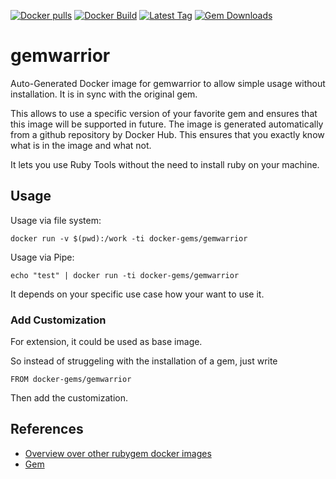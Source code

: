 [![Docker pulls](https://img.shields.io/docker/pulls/rubygem/gemwarrior.svg)](https://hub.docker.com/r/rubygem/gemwarrior/)
[![Docker Build](https://img.shields.io/docker/automated/rubygem/gemwarrior.svg)](https://hub.docker.com/r/rubygem/gemwarrior/)
[![Latest Tag](https://img.shields.io/github/tag/docker-rubygem/gemwarrior.svg)](https://hub.docker.com/r/rubygem/gemwarrior/)
[![Gem Downloads](https://img.shields.io/gem/dt/gemwarrior.svg)](https://rubygems.org/gems/gemwarrior/)
# gemwarrior

Auto-Generated Docker image for gemwarrior to allow simple usage without installation.
It is in sync with the original gem.

This allows to use a specific version of your favorite gem and ensures that this image will be supported in future.
The image is generated automatically from a github repository by Docker Hub.
This ensures that you exactly know what is in the image and what not.

It lets you use Ruby Tools without the need to install ruby on your machine.

## Usage

Usage via file system:

`docker run -v $(pwd):/work -ti docker-gems/gemwarrior`

Usage via Pipe:

`echo "test" | docker run -ti docker-gems/gemwarrior`

It depends on your specific use case how your want to use it.

### Add Customization

For extension, it could be used as base image.

So instead of struggeling with the installation of a gem, just write

`FROM docker-gems/gemwarrior`

Then add the customization.

## References

 - [Overview over other rubygem docker images](https://github.com/thinkbot/docker-rubygem)
 - [Gem](https://rubygems.org/gems/gemwarrior/)
